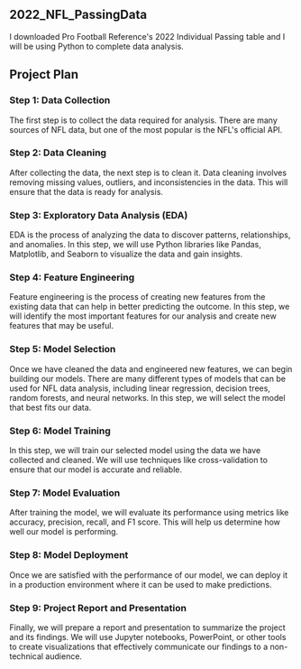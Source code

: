 ## 2022_NFL_PassingData
 
I downloaded Pro Football Reference's 2022 Individual Passing table and I will be using Python to complete data analysis.

## Project Plan
### Step 1: Data Collection
The first step is to collect the data required for analysis. There are many sources of NFL data, but one of the most popular is the NFL's official API.

### Step 2: Data Cleaning
After collecting the data, the next step is to clean it. Data cleaning involves removing missing values, outliers, and inconsistencies in the data. This will ensure that the data is ready for analysis.

### Step 3: Exploratory Data Analysis (EDA)
EDA is the process of analyzing the data to discover patterns, relationships, and anomalies. In this step, we will use Python libraries like Pandas, Matplotlib, and Seaborn to visualize the data and gain insights.

### Step 4: Feature Engineering
Feature engineering is the process of creating new features from the existing data that can help in better predicting the outcome. In this step, we will identify the most important features for our analysis and create new features that may be useful.

### Step 5: Model Selection
Once we have cleaned the data and engineered new features, we can begin building our models. There are many different types of models that can be used for NFL data analysis, including linear regression, decision trees, random forests, and neural networks. In this step, we will select the model that best fits our data.

### Step 6: Model Training
In this step, we will train our selected model using the data we have collected and cleaned. We will use techniques like cross-validation to ensure that our model is accurate and reliable.

### Step 7: Model Evaluation
After training the model, we will evaluate its performance using metrics like accuracy, precision, recall, and F1 score. This will help us determine how well our model is performing.

### Step 8: Model Deployment
Once we are satisfied with the performance of our model, we can deploy it in a production environment where it can be used to make predictions.

### Step 9: Project Report and Presentation
Finally, we will prepare a report and presentation to summarize the project and its findings. We will use Jupyter notebooks, PowerPoint, or other tools to create visualizations that effectively communicate our findings to a non-technical audience.
